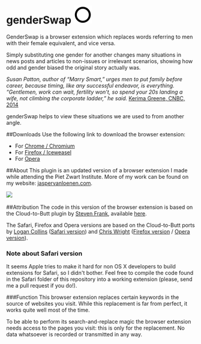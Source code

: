 # genderSwap ![](https://raw.githubusercontent.com/javl/genderSwap/master/icons/icon_48.png "")

GenderSwap is a browser extension which replaces words referring to men with their female equivalent, and vice versa.

Simply substituting one gender for another changes many situations in news posts and articles to non-issues or irrelevant scenarios, showing how odd and gender biased the original story actually was.

_Susan Patton, author of “Marry Smart,” urges men to put family before career, because timing, like any successful endeavor, is everything. “Gentlemen, work can wait, fertility won’t, so spend your 20s landing a wife, not climbing the corporate ladder,” he said._ [Kerima Greene, CNBC, 2014](http://www.cnbc.com/id/101817054)

genderSwap helps to view these situations we are used to from another angle.

##Downloads
Use the following link to download the browser extension:

  * For [Chrome / Chromium](https://github.com/javl/genderSwap/blob/master/chrome/genderSwap.crx?raw=true)
  * For [Firefox / Iceweasel](https://github.com/javl/genderSwap/blob/master/firefox/genderSwap.xpi?raw=true)
  * For [Opera](https://github.com/javl/genderSwap/blob/master/opera/genderSwap.oex?raw=true)

##About
This plugin is an updated version of a browser extension I made while attending the Piet Zwart Institute. More of my work can be found on my website: [jaspervanloenen.com](http://jaspervanloenen.com).

![](http://jaspervanloenen.com/uploads/genderSwap01-500x756.png "")

##Attribution
The code in this version of the browser extension is based on the Cloud-to-Butt plugin by [Steven Frank](https://github.com/panicsteve), available [here](https://github.com/panicsteve/cloud-to-butt).

The Safari, Firefox and Opera versions are based on the Cloud-to-Butt ports by [Logan Collins](https://github.com/logancollins) ([Safari version](https://github.com/logancollins/cloud-to-butt-safari)) and [Chris Wright](https://github.com/DaveRandom) ([Firefox version](https://github.com/DaveRandom/cloud-to-butt-mozilla) / [Opera version](https://github.com/DaveRandom/cloud-to-butt-opera)).

### Note about Safari version
It seems Apple tries to make it hard for non OS X developers to build extensions for Safari, so I didn't bother. Feel free to compile the code found in the Safari folder of this repository into a working extension (please, send me a pull request if you do!).

###Function
This browser extension replaces certain keywords in the source of websites you visit. While this replacement is far from perfect, it works quite well most of the time.

To be able to perform its search-and-replace magic the browser extension needs access to the pages you visit: this is only for the replacement. No data whatsoever is recorded or transmitted in any way.
